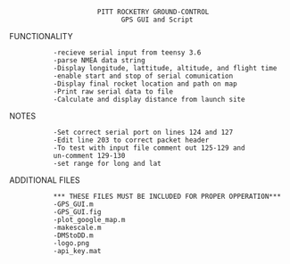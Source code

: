 
                          PITT ROCKETRY GROUND-CONTROL
                                GPS GUI and Script
  FUNCTIONALITY
  
               -recieve serial input from teensy 3.6
               -parse NMEA data string
               -Display longitude, lattitude, altitude, and flight time
               -enable start and stop of serial comunication
               -Display final rocket location and path on map
               -Print raw serial data to file
               -Calculate and display distance from launch site

  NOTES
  
               -Set correct serial port on lines 124 and 127
               -Edit line 203 to correct packet header
               -To test with input file comment out 125-129 and
               un-comment 129-130
               -set range for long and lat

  ADDITIONAL FILES
  
               *** THESE FILES MUST BE INCLUDED FOR PROPER OPPERATION***
               -GPS_GUI.m
               -GPS_GUI.fig
               -plot_google_map.m
               -makescale.m
               -DMStoDD.m
               -logo.png
               -api_key.mat



